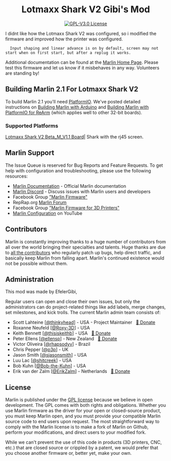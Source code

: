 <h1 align="center">Lotmaxx Shark V2 Gibi's Mod</h1>

<p align="center">
    <a href="/LICENSE"><img alt="GPL-V3.0 License" src="https://img.shields.io/github/license/marlinfirmware/marlin.svg"></a>
    
I didnt like how the Lotmaxx Shark V2 was configured, so i modified the firmware and improved how the printer was configured.
    
      Input shaping and linear advance is on by default, screen may not start when on first start, but after a replug it works.

Additional documentation can be found at the [Marlin Home Page](https://marlinfw.org/).
Please test this firmware and let us know if it misbehaves in any way. Volunteers are standing by!

## Building Marlin 2.1 For Lotmaxx Shark V2

To build Marlin 2.1 you'll need [PlatformIO](https://docs.platformio.org/en/latest/ide.html#platformio-ide). We've posted detailed instructions on [Building Marlin with Arduino](https://marlinfw.org/docs/basics/install_arduino.html) and [Building Marlin with PlatformIO for ReArm](https://marlinfw.org/docs/basics/install_rearm.html) (which applies well to other 32-bit boards).

### Supported Platforms

[Lotmaxx Shark V2 Beta_M_V1.1 Board](https://lotmaxx.com/)| Shark with the rj45 screen.

## Marlin Support

The Issue Queue is reserved for Bug Reports and Feature Requests. To get help with configuration and troubleshooting, please use the following resources:

- [Marlin Documentation](https://marlinfw.org) - Official Marlin documentation
- [Marlin Discord](https://discord.gg/n5NJ59y) - Discuss issues with Marlin users and developers
- Facebook Group ["Marlin Firmware"](https://www.facebook.com/groups/1049718498464482/)
- RepRap.org [Marlin Forum](https://forums.reprap.org/list.php?415)
- Facebook Group ["Marlin Firmware for 3D Printers"](https://www.facebook.com/groups/3Dtechtalk/)
- [Marlin Configuration](https://www.youtube.com/results?search_query=marlin+configuration) on YouTube

## Contributors

Marlin is constantly improving thanks to a huge number of contributors from all over the world bringing their specialties and talents. Huge thanks are due to [all the contributors](https://github.com/MarlinFirmware/Marlin/graphs/contributors) who regularly patch up bugs, help direct traffic, and basically keep Marlin from falling apart. Marlin's continued existence would not be possible without them.

## Administration

This mod was made by EfelerGibi,

Regular users can open and close their own issues, but only the administrators can do project-related things like add labels, merge changes, set milestones, and kick trolls. The current Marlin admin team consists of:

- Scott Lahteine [[@thinkyhead](https://github.com/thinkyhead)] - USA - Project Maintainer &nbsp; [💸 Donate](https://www.thinkyhead.com/donate-to-marlin)
- Roxanne Neufeld [[@Roxy-3D](https://github.com/Roxy-3D)] - USA
- Keith Bennett [[@thisiskeithb](https://github.com/thisiskeithb)] - USA &nbsp; [💸 Donate](https://github.com/sponsors/thisiskeithb)
- Peter Ellens [[@ellensp](https://github.com/ellensp)] - New Zealand &nbsp; [💸 Donate](https://ko-fi.com/ellensp)
- Victor Oliveira [[@rhapsodyv](https://github.com/rhapsodyv)] - Brazil
- Chris Pepper [[@p3p](https://github.com/p3p)] - UK
- Jason Smith [[@sjasonsmith](https://github.com/sjasonsmith)] - USA
- Luu Lac [[@shitcreek](https://github.com/shitcreek)] - USA
- Bob Kuhn [[@Bob-the-Kuhn](https://github.com/Bob-the-Kuhn)] - USA
- Erik van der Zalm [[@ErikZalm](https://github.com/ErikZalm)] - Netherlands &nbsp; [💸 Donate](https://flattr.com/submit/auto?user_id=ErikZalm&url=https://github.com/MarlinFirmware/Marlin&title=Marlin&language=&tags=github&category=software)

## License

Marlin is published under the [GPL license](/LICENSE) because we believe in open development. The GPL comes with both rights and obligations. Whether you use Marlin firmware as the driver for your open or closed-source product, you must keep Marlin open, and you must provide your compatible Marlin source code to end users upon request. The most straightforward way to comply with the Marlin license is to make a fork of Marlin on Github, perform your modifications, and direct users to your modified fork.

While we can't prevent the use of this code in products (3D printers, CNC, etc.) that are closed source or crippled by a patent, we would prefer that you choose another firmware or, better yet, make your own.
